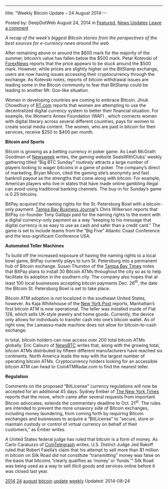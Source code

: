 ---
title: "Weekly Bitcoin Update – 24 August 2014---

<article class="post-listing post-6864 post type-post status-publish format-standard has-post-thumbnail hentry  tag-1779 tag-1898 tag-august tag-bitcoin tag-update tag-weekly">
Posted by: DeepDotWeb
<span>August 24, 2014</span>
<span>in <a href="https://www.deepdotweb.com/category/deepdot-news/" rel="category tag">Featured</a>, <a href="https://www.deepdotweb.com/category/news-updates/" rel="category tag">News Updates</a></span>
<a href="/2014/08/24/weekly-bitcoin-update-24-august-2014/#respond">Leave a comment</a></span>
</p>
<p><em>A recap of the week&#8217;s biggest Bitcoin stories from the perspectives of the best sources for e-currency news around the web</em></p>
<p>After remaining above or around the $600 mark for the majority of the summer, bitcoin&#8217;s value has fallen below the $500 mark. Petar Kotevski of <a href="http://www.forexnews.com/blog/2014/08/23/bitcoin-stuck-500-bitstamp-users-report-problems/">ForexNews</a> reports that the price appears to be stuck around the $500 mark. However, while prices are slightly higher on the BitStamp exchange, users are now having issues accessing their cryptocurrency through the exchange. As Kotevski notes, reports of bitcoin withdrawal issues are leading some in the Bitcoin community to fear that BitStamp could be leading to another Mt. Gox-like situation.</p>
<p>Women in developing countries are coming to embrace Bitcoin. Jhiuk Chowdhury of <a href="http://rt.com/op-edge/182144-bitcoin-women-developing-countries/">RT.com</a> reports that women are attempting to use the decentralized digital currency system to better their financial situation. For example, the Women&#8217;s Annex Foundation (WAF) , which connects women with digital literary across several different countries, pays for women to create social media content. The women, who are paid in bitcoin for their services, receive $250 to $400 per month.</p>
<p><strong>Bitcoin and Sports</strong></p>
<p>Bitcoin is growing as a betting currency in poker game. As Leah McGrath Goodman of <a href="http://www.newsweek.com/introducingbitcoin-poker-266405">Newsweek</a> writes, the gaming website SealsWithClubs&#8217; weekly gathering titled “Big BTC Sunday” routinely attracts a large number of players looking to wager bitcoins in a game of poker. The company&#8217;s direct of marketing, Bryan Micon, cited the gaming site&#8217;s anonymity and fast bankroll payout as the strengths that come along with bitcoin. For example, American players who live in states that have made online gambling illegal can avoid using traditional banking channels. The buy-in for Sunday&#8217;s game is 0.25 bitcoins.</p>
<p>BitPay acquired the naming rights for the St. Petersburg Bowl with a bitcoin-only payment. <a href="http://www.bizjournals.com/tampabay/blog/2014/08/bitpay-exec-we-paid-espn-for-our-sponsorship-in.html">Tampa Bay Business Journal</a>&#8216;s Chris Wilkerson reports that BitPay co-founder Tony Gallippi paid for the naming rights to the event with a digital currency-only payment as a way “keeping to his message that digital currency is as easy to use as cash and safer than a credit card.” The game is set to include teams from the “Big Five” Atlantic Coast Conference and the less-significant Conference USA.</p>
<p><strong>Automated Teller Machines</strong></p>
<p>To build off the increased exposure of having the naming rights to a local bowl game, BitPay currently plays to turn St. Petersburg into a permanent hub of Bitcoin exchange. Susan Thurston of the <a href="http://www.tampabay.com/news/business/st-petersburg-museum-of-history-now-accepting-bitcoin/2194169">Tampa Bay Times</a> notes that BitPay plans to install 30 Bitcoin ATMs throughout the city so as to help facilitate its adoption in the southern city. The company also hopes that at least 100 local businesses accepting bitcoin payments Dec. 26<sup>th</sup>, the date the Bitcoin St. Petersburg Bowl is set to take place.</p>
<p>Bitcoin ATM adoption is not localized in the southeast United States, however. As Kaja Whitehouse of the <a href="http://nypost.com/2014/08/21/nycs-first-bitcoin-atm-to-open-for-business/">New York Post</a> reports, Manhattan&#8217;s first bitcoin ATM is now operational. The teller was installed inside of Flat 128, which sells UK-style jewelry and home goods. Currently, the device only allows for individuals to transfer cash into one&#8217;s bitcoin wallet. As of right now, the Lamassu-made machine does not allow for bitcoin-to-cash exchange.</p>
<p>In total, bitcoin holders can now access over 200 total bitcoin ATMs globally. Eric Calouro of <a href="http://newsbtc.com/2014/08/23/now-200-bitcoin-atms-service-globally/">NewsBTC</a> writes that, along with the growing total, bitcoin ATMs distributed by fifteen different manufacturers have reached six continents. North America leads the way with the largest number of operating bitcoin ATMs. Cryptocurrency holders looking for an accessible bitcoin ATM can head to CoinATMRadar.com to find the nearest teller.</p>
<p><strong>Regulation</strong></p>
<p>Comments on the proposed “BitLicense” currency regulations will now be accepted for an additional 45 days. Sydney Ember of <a href="http://dealbook.nytimes.com/2014/08/21/more-comments-invited-for-proposed-bitcoin-rules/">The New York Times</a> reports that the move, which came after several requests from important Bitcoin advocates, extends the commentary deadline to Oct. 21<sup>st</sup>. The rules are intended to prevent the more unsavory side of Bitcoin exchanges, including money laundering, from coming forth by requiring Bitcoin exchanges and businesses to acquire a “BitLicense” to “secure, store or maintain custody or control of virtual currency on behalf of their customers,” as Ember writes.</p>
<p>A United States federal judge has ruled that bitcoin is a form of money. As Carlo Caraluzzo of <a href="http://cointelegraph.com/news/112328/us-district-judge-bitcoin-is-money">CoinTelegraph</a> writes, U.S. District Judge Jed Rakoff ruled that Robert Faiella&#8217;s claim that his attempt to sell more than $1 million in bitcoin on Silk Road did not constitute “transmitting” money was false on the basis that bitcoins “clearly qualifies as &#8216;money&#8217; or &#8216;funds.&#8217;” Silk Road was being used as a way to sell illicit goods and services online before it was closed last year.</p>
</div>
<a href="https://www.deepdotweb.com/tag/2014/" rel="tag">2014</a> <a href="https://www.deepdotweb.com/tag/24/" rel="tag">24</a> <a href="https://www.deepdotweb.com/tag/august/" rel="tag">august</a> <a href="https://www.deepdotweb.com/tag/bitcoin/" rel="tag">bitcoin</a> <a href="https://www.deepdotweb.com/tag/update/" rel="tag">update</a> <a href="https://www.deepdotweb.com/tag/weekly/" rel="tag">weekly</a></span> 
Updated: 2014-08-24
    
